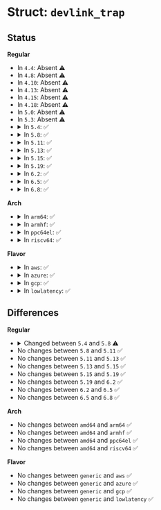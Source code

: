 # Struct: <code>devlink_trap</code>

## Status
<b>Regular</b>
<ul>
<li>
In <code>4.4</code>: Absent ⚠️
</li>
<li>
In <code>4.8</code>: Absent ⚠️
</li>
<li>
In <code>4.10</code>: Absent ⚠️
</li>
<li>
In <code>4.13</code>: Absent ⚠️
</li>
<li>
In <code>4.15</code>: Absent ⚠️
</li>
<li>
In <code>4.18</code>: Absent ⚠️
</li>
<li>
In <code>5.0</code>: Absent ⚠️
</li>
<li>
In <code>5.3</code>: Absent ⚠️
</li>
<li>
<details>
<summary>In <code>5.4</code>: ✅</summary>

```c
struct devlink_trap {
    enum devlink_trap_type type;
    enum devlink_trap_action init_action;
    bool generic;
    u16 id;
    const char *name;
    struct devlink_trap_group group;
    u32 metadata_cap;
};
```
</details>
</li>
<li>
<details>
<summary>In <code>5.8</code>: ✅</summary>

```c
struct devlink_trap {
    enum devlink_trap_type type;
    enum devlink_trap_action init_action;
    bool generic;
    u16 id;
    const char *name;
    u16 init_group_id;
    u32 metadata_cap;
};
```
</details>
</li>
<li>
<details>
<summary>In <code>5.11</code>: ✅</summary>

```c
struct devlink_trap {
    enum devlink_trap_type type;
    enum devlink_trap_action init_action;
    bool generic;
    u16 id;
    const char *name;
    u16 init_group_id;
    u32 metadata_cap;
};
```
</details>
</li>
<li>
<details>
<summary>In <code>5.13</code>: ✅</summary>

```c
struct devlink_trap {
    enum devlink_trap_type type;
    enum devlink_trap_action init_action;
    bool generic;
    u16 id;
    const char *name;
    u16 init_group_id;
    u32 metadata_cap;
};
```
</details>
</li>
<li>
<details>
<summary>In <code>5.15</code>: ✅</summary>

```c
struct devlink_trap {
    enum devlink_trap_type type;
    enum devlink_trap_action init_action;
    bool generic;
    u16 id;
    const char *name;
    u16 init_group_id;
    u32 metadata_cap;
};
```
</details>
</li>
<li>
<details>
<summary>In <code>5.19</code>: ✅</summary>

```c
struct devlink_trap {
    enum devlink_trap_type type;
    enum devlink_trap_action init_action;
    bool generic;
    u16 id;
    const char *name;
    u16 init_group_id;
    u32 metadata_cap;
};
```
</details>
</li>
<li>
<details>
<summary>In <code>6.2</code>: ✅</summary>

```c
struct devlink_trap {
    enum devlink_trap_type type;
    enum devlink_trap_action init_action;
    bool generic;
    u16 id;
    const char *name;
    u16 init_group_id;
    u32 metadata_cap;
};
```
</details>
</li>
<li>
<details>
<summary>In <code>6.5</code>: ✅</summary>

```c
struct devlink_trap {
    enum devlink_trap_type type;
    enum devlink_trap_action init_action;
    bool generic;
    u16 id;
    const char *name;
    u16 init_group_id;
    u32 metadata_cap;
};
```
</details>
</li>
<li>
<details>
<summary>In <code>6.8</code>: ✅</summary>

```c
struct devlink_trap {
    enum devlink_trap_type type;
    enum devlink_trap_action init_action;
    bool generic;
    u16 id;
    const char *name;
    u16 init_group_id;
    u32 metadata_cap;
};
```
</details>
</li>
</ul>
<b>Arch</b>
<ul>
<li>
<details>
<summary>In <code>arm64</code>: ✅</summary>

```c
struct devlink_trap {
    enum devlink_trap_type type;
    enum devlink_trap_action init_action;
    bool generic;
    u16 id;
    const char *name;
    struct devlink_trap_group group;
    u32 metadata_cap;
};
```
</details>
</li>
<li>
<details>
<summary>In <code>armhf</code>: ✅</summary>

```c
struct devlink_trap {
    enum devlink_trap_type type;
    enum devlink_trap_action init_action;
    bool generic;
    u16 id;
    const char *name;
    struct devlink_trap_group group;
    u32 metadata_cap;
};
```
</details>
</li>
<li>
<details>
<summary>In <code>ppc64el</code>: ✅</summary>

```c
struct devlink_trap {
    enum devlink_trap_type type;
    enum devlink_trap_action init_action;
    bool generic;
    u16 id;
    const char *name;
    struct devlink_trap_group group;
    u32 metadata_cap;
};
```
</details>
</li>
<li>
<details>
<summary>In <code>riscv64</code>: ✅</summary>

```c
struct devlink_trap {
    enum devlink_trap_type type;
    enum devlink_trap_action init_action;
    bool generic;
    u16 id;
    const char *name;
    struct devlink_trap_group group;
    u32 metadata_cap;
};
```
</details>
</li>
</ul>
<b>Flavor</b>
<ul>
<li>
<details>
<summary>In <code>aws</code>: ✅</summary>

```c
struct devlink_trap {
    enum devlink_trap_type type;
    enum devlink_trap_action init_action;
    bool generic;
    u16 id;
    const char *name;
    struct devlink_trap_group group;
    u32 metadata_cap;
};
```
</details>
</li>
<li>
<details>
<summary>In <code>azure</code>: ✅</summary>

```c
struct devlink_trap {
    enum devlink_trap_type type;
    enum devlink_trap_action init_action;
    bool generic;
    u16 id;
    const char *name;
    struct devlink_trap_group group;
    u32 metadata_cap;
};
```
</details>
</li>
<li>
<details>
<summary>In <code>gcp</code>: ✅</summary>

```c
struct devlink_trap {
    enum devlink_trap_type type;
    enum devlink_trap_action init_action;
    bool generic;
    u16 id;
    const char *name;
    struct devlink_trap_group group;
    u32 metadata_cap;
};
```
</details>
</li>
<li>
<details>
<summary>In <code>lowlatency</code>: ✅</summary>

```c
struct devlink_trap {
    enum devlink_trap_type type;
    enum devlink_trap_action init_action;
    bool generic;
    u16 id;
    const char *name;
    struct devlink_trap_group group;
    u32 metadata_cap;
};
```
</details>
</li>
</ul>

## Differences
<b>Regular</b>
<ul>
<li>
<details>
<summary>Changed between <code>5.4</code> and <code>5.8</code> ⚠️</summary>
<ul>
<li>
<b>Field added. </b>
<code>u16 init_group_id</code>
</li>
<li>
<b>Field removed. </b>
<code>struct devlink_trap_group group</code>
</li>
</ul>
</details>
</li>
<li>
No changes between <code>5.8</code> and <code>5.11</code> ✅
</li>
<li>
No changes between <code>5.11</code> and <code>5.13</code> ✅
</li>
<li>
No changes between <code>5.13</code> and <code>5.15</code> ✅
</li>
<li>
No changes between <code>5.15</code> and <code>5.19</code> ✅
</li>
<li>
No changes between <code>5.19</code> and <code>6.2</code> ✅
</li>
<li>
No changes between <code>6.2</code> and <code>6.5</code> ✅
</li>
<li>
No changes between <code>6.5</code> and <code>6.8</code> ✅
</li>
</ul>
<b>Arch</b>
<ul>
<li>
No changes between <code>amd64</code> and <code>arm64</code> ✅
</li>
<li>
No changes between <code>amd64</code> and <code>armhf</code> ✅
</li>
<li>
No changes between <code>amd64</code> and <code>ppc64el</code> ✅
</li>
<li>
No changes between <code>amd64</code> and <code>riscv64</code> ✅
</li>
</ul>
<b>Flavor</b>
<ul>
<li>
No changes between <code>generic</code> and <code>aws</code> ✅
</li>
<li>
No changes between <code>generic</code> and <code>azure</code> ✅
</li>
<li>
No changes between <code>generic</code> and <code>gcp</code> ✅
</li>
<li>
No changes between <code>generic</code> and <code>lowlatency</code> ✅
</li>
</ul>
